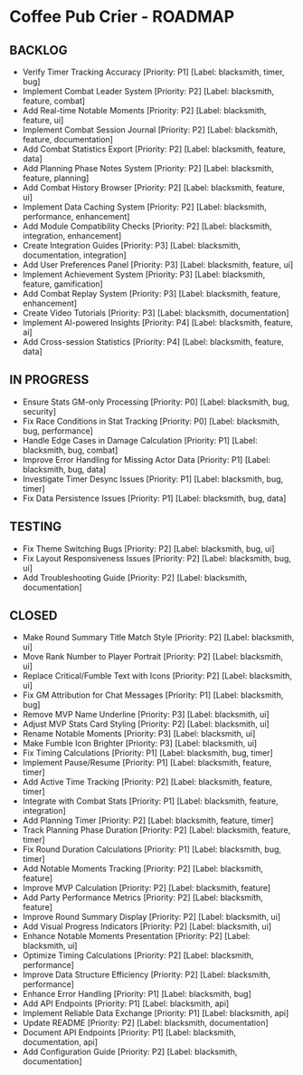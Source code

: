 # Coffee Pub Crier - ROADMAP

<!--
USAGE:
1. To add new items: Add them here in the appropriate section using the format:
   - Your new task title [Priority: P0-P4] [Label: crier, label1, label2]
   They will be automatically created as GitHub Issues.

2. To modify existing items: Edit them in GitHub Issues instead of here.
   This file will be automatically updated to reflect those changes.

EXAMPLE:
- Do that thing [Priority: P2] [Label: blacksmith, enhancement, automation]


This dual workflow allows for easy planning while maintaining GitHub Issues as the source of truth.

PRIORITIES:
P0 - Critical/Blocker
P1 - High Priority
P2 - Medium Priority
P3 - Low Priority
P4 - Low Priority/Low Impact
-->

## BACKLOG

- Verify Timer Tracking Accuracy [Priority: P1] [Label: blacksmith, timer, bug]
- Implement Combat Leader System [Priority: P2] [Label: blacksmith, feature, combat]
- Add Real-time Notable Moments [Priority: P2] [Label: blacksmith, feature, ui]
- Implement Combat Session Journal [Priority: P2] [Label: blacksmith, feature, documentation]
- Add Combat Statistics Export [Priority: P2] [Label: blacksmith, feature, data]
- Add Planning Phase Notes System [Priority: P2] [Label: blacksmith, feature, planning]
- Add Combat History Browser [Priority: P2] [Label: blacksmith, feature, ui]
- Implement Data Caching System [Priority: P2] [Label: blacksmith, performance, enhancement]
- Add Module Compatibility Checks [Priority: P2] [Label: blacksmith, integration, enhancement]
- Create Integration Guides [Priority: P3] [Label: blacksmith, documentation, integration]
- Add User Preferences Panel [Priority: P3] [Label: blacksmith, feature, ui]
- Implement Achievement System [Priority: P3] [Label: blacksmith, feature, gamification]
- Add Combat Replay System [Priority: P3] [Label: blacksmith, feature, enhancement]
- Create Video Tutorials [Priority: P3] [Label: blacksmith, documentation]
- Implement AI-powered Insights [Priority: P4] [Label: blacksmith, feature, ai]
- Add Cross-session Statistics [Priority: P4] [Label: blacksmith, feature, data]

## IN PROGRESS

- Ensure Stats GM-only Processing [Priority: P0] [Label: blacksmith, bug, security]
- Fix Race Conditions in Stat Tracking [Priority: P0] [Label: blacksmith, bug, performance]
- Handle Edge Cases in Damage Calculation [Priority: P1] [Label: blacksmith, bug, combat]
- Improve Error Handling for Missing Actor Data [Priority: P1] [Label: blacksmith, bug, data]
- Investigate Timer Desync Issues [Priority: P1] [Label: blacksmith, bug, timer]
- Fix Data Persistence Issues [Priority: P1] [Label: blacksmith, bug, data]

## TESTING

- Fix Theme Switching Bugs [Priority: P2] [Label: blacksmith, bug, ui]
- Fix Layout Responsiveness Issues [Priority: P2] [Label: blacksmith, bug, ui]
- Add Troubleshooting Guide [Priority: P2] [Label: blacksmith, documentation]

## CLOSED

- Make Round Summary Title Match Style [Priority: P2] [Label: blacksmith, ui]
- Move Rank Number to Player Portrait [Priority: P2] [Label: blacksmith, ui]
- Replace Critical/Fumble Text with Icons [Priority: P2] [Label: blacksmith, ui]
- Fix GM Attribution for Chat Messages [Priority: P1] [Label: blacksmith, bug]
- Remove MVP Name Underline [Priority: P3] [Label: blacksmith, ui]
- Adjust MVP Stats Card Styling [Priority: P2] [Label: blacksmith, ui]
- Rename Notable Moments [Priority: P3] [Label: blacksmith, ui]
- Make Fumble Icon Brighter [Priority: P3] [Label: blacksmith, ui]
- Fix Timing Calculations [Priority: P1] [Label: blacksmith, bug, timer]
- Implement Pause/Resume [Priority: P1] [Label: blacksmith, feature, timer]
- Add Active Time Tracking [Priority: P2] [Label: blacksmith, feature, timer]
- Integrate with Combat Stats [Priority: P1] [Label: blacksmith, feature, integration]
- Add Planning Timer [Priority: P2] [Label: blacksmith, feature, timer]
- Track Planning Phase Duration [Priority: P2] [Label: blacksmith, feature, timer]
- Fix Round Duration Calculations [Priority: P1] [Label: blacksmith, bug, timer]
- Add Notable Moments Tracking [Priority: P2] [Label: blacksmith, feature]
- Improve MVP Calculation [Priority: P2] [Label: blacksmith, feature]
- Add Party Performance Metrics [Priority: P2] [Label: blacksmith, feature]
- Improve Round Summary Display [Priority: P2] [Label: blacksmith, ui]
- Add Visual Progress Indicators [Priority: P2] [Label: blacksmith, ui]
- Enhance Notable Moments Presentation [Priority: P2] [Label: blacksmith, ui]
- Optimize Timing Calculations [Priority: P2] [Label: blacksmith, performance]
- Improve Data Structure Efficiency [Priority: P2] [Label: blacksmith, performance]
- Enhance Error Handling [Priority: P1] [Label: blacksmith, bug]
- Add API Endpoints [Priority: P1] [Label: blacksmith, api]
- Implement Reliable Data Exchange [Priority: P1] [Label: blacksmith, api]
- Update README [Priority: P2] [Label: blacksmith, documentation]
- Document API Endpoints [Priority: P1] [Label: blacksmith, documentation, api]
- Add Configuration Guide [Priority: P2] [Label: blacksmith, documentation]
